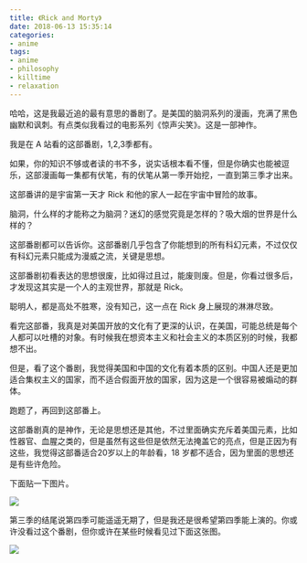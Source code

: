 ```yaml
---
title: 《Rick and Morty》
date: 2018-06-13 15:35:14
categories:
- anime
tags:
- anime
- philosophy
- killtime
- relaxation
---
```


哈哈，这是我最近追的最有意思的番剧了。是美国的脑洞系列的漫画，充满了黑色幽默和讽刺。有点类似我看过的电影系列《惊声尖笑》。这是一部神作。

<!--more-->

我是在 A 站看的这部番剧，1,2,3季都有。

如果，你的知识不够或者读的书不多，说实话根本看不懂，但是你确实也能被逗乐，这部漫画每一集都有伏笔，有的伏笔从第一季开始挖，一直到第三季才出来。

这部番讲的是宇宙第一天才 Rick 和他的家人一起在宇宙中冒险的故事。

脑洞，什么样的才能称之为脑洞？迷幻的感觉究竟是怎样的？吸大烟的世界是什么样的？

这部番剧都可以告诉你。这部番剧几乎包含了你能想到的所有科幻元素，不过仅仅有科幻元素只能成为漫威之流，关键是思想。

这部番剧初看表达的思想很废，比如得过且过，能废则废。但是，你看过很多后，才发现这其实是一个人的主观世界，那就是 Rick。

聪明人，都是高处不胜寒，没有知己，这一点在 Rick 身上展现的淋淋尽致。

看完这部番，我真是对美国开放的文化有了更深的认识，在美国，可能总统是每个人都可以吐槽的对象。有时候我在想资本主义和社会主义的本质区别的时候，我都想不出。

但是，看了这个番剧，我觉得美国和中国的文化有着本质的区别。中国人还是更加适合集权主义的国家，而不适合假面开放的国家，因为这是一个很容易被煽动的群体。

跑题了，再回到这部番上。

这部番剧真的是神作，无论是思想还是其他，不过里面确实充斥着美国元素，比如性器官、血腥之类的，但是虽然有这些但是依然无法掩盖它的亮点，但是正因为有这些，我觉得这部番适合20岁以上的年龄看，18
岁都不适合，因为里面的思想还是有些许危险。

下面贴一下图片。

![](/images/animes/1_0.jpg)

第三季的结尾说第四季可能遥遥无期了，但是我还是很希望第四季能上演的。你或许没看过这个番剧，但你或许在某些时候看见过下面这张图。

![](/images/animes/1_1.jpg)

